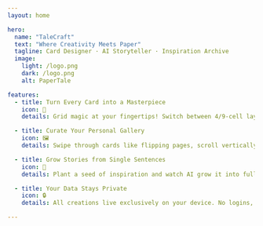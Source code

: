 ```yaml
---
layout: home

hero:
  name: "TaleCraft"
  text: "Where Creativity Meets Paper"
  tagline: Card Designer · AI Storyteller · Inspiration Archive
  image:
    light: /logo.png
    dark: /logo.png
    alt: PaperTale

features:
  - title: Turn Every Card into a Masterpiece
    icon: 🎨
    details: Grid magic at your fingertips! Switch between 4/9-cell layouts, blend gradients with AI-generated art backgrounds, and drag-to-place text editing - make inspiration dance on digital paper.

  - title: Curate Your Personal Gallery
    icon: 🖼️
    details: Swipe through cards like flipping pages, scroll vertically in cinematic view, or admire your collection in grid mode - multiple ways to relive every creation.

  - title: Grow Stories from Single Sentences
    icon: 📖
    details: Plant a seed of inspiration and watch AI grow it into full narratives, complete with auto-generated illustrations. Become a picture book author in three taps.

  - title: Your Data Stays Private
    icon: 🔒
    details: All creations live exclusively on your device. No logins, no cloud sync. Photo access only for exporting masterpieces - creativity deserves absolute security.

---
```


<style module>
:root {
  --vp-home-hero-name-color: transparent;
  --vp-home-hero-name-background: linear-gradient(to right, #7C3AED, #8B5CF6, #C4B5FD);
}
</style>